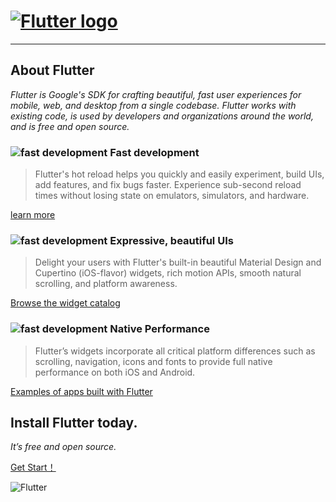 
# [![Flutter logo][]][flutter.dev]
---

## About Flutter

*Flutter is Google's SDK for crafting beautiful, fast user experiences for
mobile, web, and desktop from a single codebase. Flutter works with existing
code, is used by developers and organizations around the world, and is free
and open source.*


### ![fast development](https://flutter.dev/assets/homepage/icon-development-02b120c5632de8bcfebaa9af8d93938c403217b5be8d40d596af576c4ed85aa6.svg)  Fast development

> Flutter's hot reload helps you quickly and easily experiment, build UIs, add features, and fix bugs faster. Experience sub-second reload times without losing state on emulators, simulators, and hardware.

[learn more](https://flutter.dev/docs/development/tools/hot-reload)

### ![fast development](https://flutter.dev/assets/homepage/icon-ui-5917d09ef0d8f9538615b4281870960b865bba4c8b6926b5adaef91433af0b07.svg)  Expressive, beautiful UIs

> Delight your users with Flutter's built-in beautiful Material Design and Cupertino (iOS-flavor) widgets, rich motion APIs, smooth natural scrolling, and platform awareness.

[Browse the widget catalog](https://flutter.dev/docs/development/ui/widgets)

### ![fast development](https://flutter.dev/assets/homepage/icon-performance-680fb3687109ba7ea0c22627da3a9fa761944ae7b521468003b932aa9133ca5b.svg)  Native Performance

> Flutter’s widgets incorporate all critical platform differences such as scrolling, navigation, icons and fonts to provide full native performance on both iOS and Android.

[Examples of apps built with Flutter](https://flutter.dev/showcase)




## Install Flutter today.

*It’s free and open source.*

[Get Start！](https://flutter.dev/docs/get-started/install)


![Flutter](https://flutter.dev/images/flutter-mono-81x100.png)


[Flutter logo]: https://flutter.dev/assets/flutter-lockup-1caf6476beed76adec3c477586da54de6b552b2f42108ec5bc68dc63bae2df75.png
[flutter.dev]: https://flutter.dev
